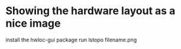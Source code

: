 # Showing the hardware layout as a nice image

install the hwloc-gui package
run lstopo filename.png